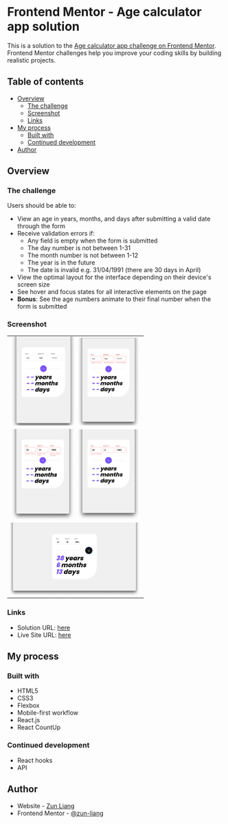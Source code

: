 # Frontend Mentor - Age calculator app solution

This is a solution to the [Age calculator app challenge on Frontend Mentor](https://www.frontendmentor.io/challenges/age-calculator-app-dF9DFFpj-Q). Frontend Mentor challenges help you improve your coding skills by building realistic projects. 

## Table of contents

- [Overview](#overview)
  - [The challenge](#the-challenge)
  - [Screenshot](#screenshot)
  - [Links](#links)
- [My process](#my-process)
  - [Built with](#built-with)
  - [Continued development](#continued-development)
- [Author](#author)


## Overview

### The challenge

Users should be able to:

- View an age in years, months, and days after submitting a valid date through the form
- Receive validation errors if:
  - Any field is empty when the form is submitted
  - The day number is not between 1-31
  - The month number is not between 1-12
  - The year is in the future
  - The date is invalid e.g. 31/04/1991 (there are 30 days in April)
- View the optimal layout for the interface depending on their device's screen size
- See hover and focus states for all interactive elements on the page
- **Bonus**: See the age numbers animate to their final number when the form is submitted

### Screenshot

<table>
    <tr>
        <td>
            <img 
                src="./src/screenshots/screenshot_mobile.png"
                alt="mobile preview"
                width="150px" />
            <img 
                src="./src/screenshots/screenshot_mobile_error_empty.png"
                alt="mobile error empty preview"
                width="150px" />
        </td>
    </tr>
    <tr>
        <td>
            <img 
                src="./src/screenshots/screenshot_mobile_error_invalid.png"
                alt="mobile error invalid preview"
                width="150px" />
            <img 
                src="./src/screenshots/screenshot_mobile_error_whole_form.png"
                alt="mobile error whole form preview"
                width="150px" />
        </td>
      </tr>
      <tr>
        <td>
            <img 
                src="./src/screenshots/screenshot_desktop.png"
                alt="desktop preview"
                width="300px" />
        </td>
    </tr>
</table>

### Links

- Solution URL: [here](https://www.frontendmentor.io/solutions/age-calculator-app-using-reactjs-html-and-css-1jcX9QXLEG)
- Live Site URL: [here](https://zun-liang.github.io/age-calculator-app/)

## My process

### Built with

- HTML5
- CSS3
- Flexbox
- Mobile-first workflow
- React.js
- React CountUp

### Continued development

- React hooks
- API


## Author

- Website - [Zun Liang](https://zun-liang.github.io/)
- Frontend Mentor - [@zun-liang](https://www.frontendmentor.io/profile/zun-liang)

